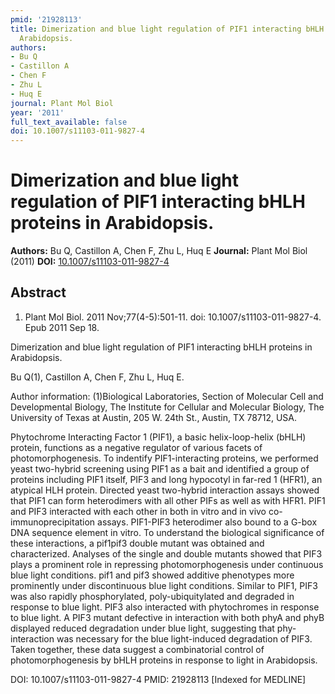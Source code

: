 ```yaml
---
pmid: '21928113'
title: Dimerization and blue light regulation of PIF1 interacting bHLH proteins in
  Arabidopsis.
authors:
- Bu Q
- Castillon A
- Chen F
- Zhu L
- Huq E
journal: Plant Mol Biol
year: '2011'
full_text_available: false
doi: 10.1007/s11103-011-9827-4
---
```


# Dimerization and blue light regulation of PIF1 interacting bHLH proteins in Arabidopsis.
**Authors:** Bu Q, Castillon A, Chen F, Zhu L, Huq E
**Journal:** Plant Mol Biol (2011)
**DOI:** [10.1007/s11103-011-9827-4](https://doi.org/10.1007/s11103-011-9827-4)

## Abstract

1. Plant Mol Biol. 2011 Nov;77(4-5):501-11. doi: 10.1007/s11103-011-9827-4. Epub 
2011 Sep 18.

Dimerization and blue light regulation of PIF1 interacting bHLH proteins in 
Arabidopsis.

Bu Q(1), Castillon A, Chen F, Zhu L, Huq E.

Author information:
(1)Biological Laboratories, Section of Molecular Cell and Developmental Biology, 
The Institute for Cellular and Molecular Biology, The University of Texas at 
Austin, 205 W. 24th St., Austin, TX 78712, USA.

Phytochrome Interacting Factor 1 (PIF1), a basic helix-loop-helix (bHLH) 
protein, functions as a negative regulator of various facets of 
photomorphogenesis. To indentify PIF1-interacting proteins, we performed yeast 
two-hybrid screening using PIF1 as a bait and identified a group of proteins 
including PIF1 itself, PIF3 and long hypocotyl in far-red 1 (HFR1), an atypical 
HLH protein. Directed yeast two-hybrid interaction assays showed that PIF1 can 
form heterodimers with all other PIFs as well as with HFR1. PIF1 and PIF3 
interacted with each other in both in vitro and in vivo co-immunoprecipitation 
assays. PIF1-PIF3 heterodimer also bound to a G-box DNA sequence element in 
vitro. To understand the biological significance of these interactions, a 
pif1pif3 double mutant was obtained and characterized. Analyses of the single 
and double mutants showed that PIF3 plays a prominent role in repressing 
photomorphogenesis under continuous blue light conditions. pif1 and pif3 showed 
additive phenotypes more prominently under discontinuous blue light conditions. 
Similar to PIF1, PIF3 was also rapidly phosphorylated, poly-ubiquitylated and 
degraded in response to blue light. PIF3 also interacted with phytochromes in 
response to blue light. A PIF3 mutant defective in interaction with both phyA 
and phyB displayed reduced degradation under blue light, suggesting that 
phy-interaction was necessary for the blue light-induced degradation of PIF3. 
Taken together, these data suggest a combinatorial control of photomorphogenesis 
by bHLH proteins in response to light in Arabidopsis.

DOI: 10.1007/s11103-011-9827-4
PMID: 21928113 [Indexed for MEDLINE]
